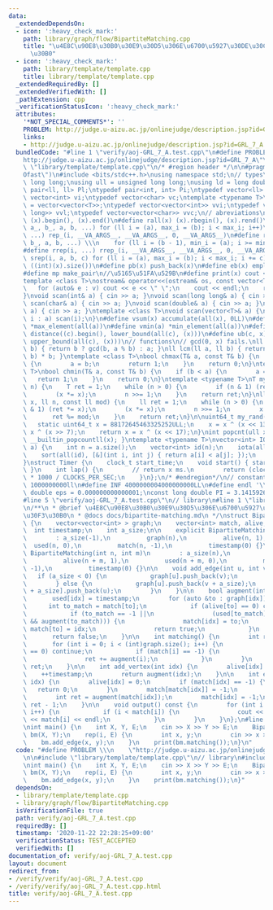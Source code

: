 ```yaml
---
data:
  _extendedDependsOn:
  - icon: ':heavy_check_mark:'
    path: library/graph/flow/BipartiteMatching.cpp
    title: "\u4E8C\u90E8\u30B0\u30E9\u30D5\u306E\u6700\u5927\u30DE\u30C3\u30C1\u30F3\
      \u30B0"
  - icon: ':heavy_check_mark:'
    path: library/template/template.cpp
    title: library/template/template.cpp
  _extendedRequiredBy: []
  _extendedVerifiedWith: []
  _pathExtension: cpp
  _verificationStatusIcon: ':heavy_check_mark:'
  attributes:
    '*NOT_SPECIAL_COMMENTS*': ''
    PROBLEM: http://judge.u-aizu.ac.jp/onlinejudge/description.jsp?id=GRL_7_A
    links:
    - http://judge.u-aizu.ac.jp/onlinejudge/description.jsp?id=GRL_7_A
  bundledCode: "#line 1 \"verify/aoj-GRL_7_A.test.cpp\"\n#define PROBLEM \\\n    \"\
    http://judge.u-aizu.ac.jp/onlinejudge/description.jsp?id=GRL_7_A\"\n\n#line 1\
    \ \"library/template/template.cpp\"\n/* #region header */\n\n#pragma GCC optimize(\"\
    Ofast\")\n#include <bits/stdc++.h>\nusing namespace std;\n// types\nusing ll =\
    \ long long;\nusing ull = unsigned long long;\nusing ld = long double;\ntypedef\
    \ pair<ll, ll> Pl;\ntypedef pair<int, int> Pi;\ntypedef vector<ll> vl;\ntypedef\
    \ vector<int> vi;\ntypedef vector<char> vc;\ntemplate <typename T>\nusing mat\
    \ = vector<vector<T>>;\ntypedef vector<vector<int>> vvi;\ntypedef vector<vector<long\
    \ long>> vvl;\ntypedef vector<vector<char>> vvc;\n// abreviations\n#define all(x)\
    \ (x).begin(), (x).end()\n#define rall(x) (x).rbegin(), (x).rend()\n#define rep_(i,\
    \ a_, b_, a, b, ...) for (ll i = (a), max_i = (b); i < max_i; i++)\n#define rep(i,\
    \ ...) rep_(i, __VA_ARGS__, __VA_ARGS__, 0, __VA_ARGS__)\n#define rrep_(i, a_,\
    \ b_, a, b, ...) \\\n    for (ll i = (b - 1), min_i = (a); i >= min_i; i--)\n\
    #define rrep(i, ...) rrep_(i, __VA_ARGS__, __VA_ARGS__, 0, __VA_ARGS__)\n#define\
    \ srep(i, a, b, c) for (ll i = (a), max_i = (b); i < max_i; i += c)\n#define SZ(x)\
    \ ((int)(x).size())\n#define pb(x) push_back(x)\n#define eb(x) emplace_back(x)\n\
    #define mp make_pair\n//\u5165\u51FA\u529B\n#define print(x) cout << x << endl\n\
    template <class T>\nostream& operator<<(ostream& os, const vector<T>& v) {\n \
    \   for (auto& e : v) cout << e << \" \";\n    cout << endl;\n    return os;\n\
    }\nvoid scan(int& a) { cin >> a; }\nvoid scan(long long& a) { cin >> a; }\nvoid\
    \ scan(char& a) { cin >> a; }\nvoid scan(double& a) { cin >> a; }\nvoid scan(string&\
    \ a) { cin >> a; }\ntemplate <class T>\nvoid scan(vector<T>& a) {\n    for (auto&\
    \ i : a) scan(i);\n}\n#define vsum(x) accumulate(all(x), 0LL)\n#define vmax(a)\
    \ *max_element(all(a))\n#define vmin(a) *min_element(all(a))\n#define lb(c, x)\
    \ distance((c).begin(), lower_bound(all(c), (x)))\n#define ub(c, x) distance((c).begin(),\
    \ upper_bound(all(c), (x)))\n// functions\n// gcd(0, x) fails.\nll gcd(ll a, ll\
    \ b) { return b ? gcd(b, a % b) : a; }\nll lcm(ll a, ll b) { return a / gcd(a,\
    \ b) * b; }\ntemplate <class T>\nbool chmax(T& a, const T& b) {\n    if (a < b)\
    \ {\n        a = b;\n        return 1;\n    }\n    return 0;\n}\ntemplate <class\
    \ T>\nbool chmin(T& a, const T& b) {\n    if (b < a) {\n        a = b;\n     \
    \   return 1;\n    }\n    return 0;\n}\ntemplate <typename T>\nT mypow(T x, ll\
    \ n) {\n    T ret = 1;\n    while (n > 0) {\n        if (n & 1) (ret *= x);\n\
    \        (x *= x);\n        n >>= 1;\n    }\n    return ret;\n}\nll modpow(ll\
    \ x, ll n, const ll mod) {\n    ll ret = 1;\n    while (n > 0) {\n        if (n\
    \ & 1) (ret *= x);\n        (x *= x);\n        n >>= 1;\n        x %= mod;\n \
    \       ret %= mod;\n    }\n    return ret;\n}\n\nuint64_t my_rand(void) {\n \
    \   static uint64_t x = 88172645463325252ULL;\n    x = x ^ (x << 13);\n    x =\
    \ x ^ (x >> 7);\n    return x = x ^ (x << 17);\n}\nint popcnt(ull x) { return\
    \ __builtin_popcountll(x); }\ntemplate <typename T>\nvector<int> IOTA(vector<T>\
    \ a) {\n    int n = a.size();\n    vector<int> id(n);\n    iota(all(id), 0);\n\
    \    sort(all(id), [&](int i, int j) { return a[i] < a[j]; });\n    return id;\n\
    }\nstruct Timer {\n    clock_t start_time;\n    void start() { start_time = clock();\
    \ }\n    int lap() {\n        // return x ms.\n        return (clock() - start_time)\
    \ * 1000 / CLOCKS_PER_SEC;\n    }\n};\n/* #endregion*/\n// constant\n#define inf\
    \ 1000000000ll\n#define INF 4000000004000000000LL\n#define endl '\\n'\nconst long\
    \ double eps = 0.000000000000001;\nconst long double PI = 3.141592653589793;\n\
    #line 5 \"verify/aoj-GRL_7_A.test.cpp\"\n// library\n#line 1 \"library/graph/flow/BipartiteMatching.cpp\"\
    \n/**\n * @brief \u4E8C\u90E8\u30B0\u30E9\u30D5\u306E\u6700\u5927\u30DE\u30C3\u30C1\
    \u30F3\u30B0\n * @docs docs/bipartite-matching.md\n */\nstruct BipartiteMatching\
    \ {\n    vector<vector<int> > graph;\n    vector<int> match, alive, used;\n  \
    \  int timestamp;\n    int a_size;\n\n    explicit BipartiteMatching(int n)\n\
    \        : a_size(-1),\n          graph(n),\n          alive(n, 1),\n        \
    \  used(n, 0),\n          match(n, -1),\n          timestamp(0) {}\n\n    explicit\
    \ BipartiteMatching(int n, int m)\n        : a_size(n),\n          graph(n + m),\n\
    \          alive(n + m, 1),\n          used(n + m, 0),\n          match(n + m,\
    \ -1),\n          timestamp(0) {}\n\n    void add_edge(int u, int v) {\n     \
    \   if (a_size < 0) {\n            graph[u].push_back(v);\n            graph[v].push_back(u);\n\
    \        } else {\n            graph[u].push_back(v + a_size);\n            graph[v\
    \ + a_size].push_back(u);\n        }\n    }\n\n    bool augment(int idx) {\n \
    \       used[idx] = timestamp;\n        for (auto &to : graph[idx]) {\n      \
    \      int to_match = match[to];\n            if (alive[to] == 0) continue;\n\
    \            if (to_match == -1 ||\n                (used[to_match] != timestamp\
    \ && augment(to_match))) {\n                match[idx] = to;\n               \
    \ match[to] = idx;\n                return true;\n            }\n        }\n \
    \       return false;\n    }\n\n    int matching() {\n        int ret = 0;\n \
    \       for (int i = 0; i < (int)graph.size(); i++) {\n            if (alive[i]\
    \ == 0) continue;\n            if (match[i] == -1) {\n                ++timestamp;\n\
    \                ret += augment(i);\n            }\n        }\n        return\
    \ ret;\n    }\n\n    int add_vertex(int idx) {\n        alive[idx] = 1;\n    \
    \    ++timestamp;\n        return augment(idx);\n    }\n\n    int erase_vertex(int\
    \ idx) {\n        alive[idx] = 0;\n        if (match[idx] == -1) {\n         \
    \   return 0;\n        }\n        match[match[idx]] = -1;\n        ++timestamp;\n\
    \        int ret = augment(match[idx]);\n        match[idx] = -1;\n        return\
    \ ret - 1;\n    }\n\n    void output() const {\n        for (int i = 0; i < (int)graph.size();\
    \ i++) {\n            if (i < match[i]) {\n                cout << i << \"-\"\
    \ << match[i] << endl;\n            }\n        }\n    }\n};\n#line 7 \"verify/aoj-GRL_7_A.test.cpp\"\
    \nint main() {\n    int X, Y, E;\n    cin >> X >> Y >> E;\n    BipartiteMatching\
    \ bm(X, Y);\n    rep(i, E) {\n        int x, y;\n        cin >> x >> y;\n    \
    \    bm.add_edge(x, y);\n    }\n    print(bm.matching());\n}\n"
  code: "#define PROBLEM \\\n    \"http://judge.u-aizu.ac.jp/onlinejudge/description.jsp?id=GRL_7_A\"\
    \n\n#include \"library/template/template.cpp\"\n// library\n#include \"library/graph/flow/BipartiteMatching.cpp\"\
    \nint main() {\n    int X, Y, E;\n    cin >> X >> Y >> E;\n    BipartiteMatching\
    \ bm(X, Y);\n    rep(i, E) {\n        int x, y;\n        cin >> x >> y;\n    \
    \    bm.add_edge(x, y);\n    }\n    print(bm.matching());\n}"
  dependsOn:
  - library/template/template.cpp
  - library/graph/flow/BipartiteMatching.cpp
  isVerificationFile: true
  path: verify/aoj-GRL_7_A.test.cpp
  requiredBy: []
  timestamp: '2020-11-22 22:28:25+09:00'
  verificationStatus: TEST_ACCEPTED
  verifiedWith: []
documentation_of: verify/aoj-GRL_7_A.test.cpp
layout: document
redirect_from:
- /verify/verify/aoj-GRL_7_A.test.cpp
- /verify/verify/aoj-GRL_7_A.test.cpp.html
title: verify/aoj-GRL_7_A.test.cpp
---
```

